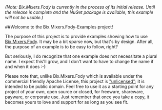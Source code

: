 _(Note: Bix.Mixers.Fody is currently in the process of its initial release. Until the release is complete and the NuGet package is available, this example will not be usable.)_

##Welcome to the Bix.Mixers.Fody-Examples project!

The purpose of this project is to provide examples showing
how to use [Bix.Mixers.Fody](http://github.com/rileywhite/Bix.Mixers.Fody).
It may be a bit sparse now, but that's by design. After all,
the purpose of an example is to be easy to follow, right?

But seriously, I do recognize that one example does not
necessitate a plural name. I expect this'll grow, and I don't
want to have to change the name if and when it does :-)

Please note that, unlike Bix.Mixers.Fody which is available
under the commercial friendly Apache License, this project
is ["unlicensed"](http://unlicense.org/); it is intended to be
public domain. Feel free to use it as a starting point for any
project of your own, open source or closed, for freeware,
shareware, payware, or corporate use. Just remember that once
you take a copy, it becomes yours to love and support for as long
as you see fit.